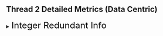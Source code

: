 ## Thread 2 Detailed Metrics (Data Centric)
<details><summary><font size="5" color="black">Integer Redundant Info</font></summary><blockquote>
<details><summary><font size="5" color="black">Static</font></summary><blockquote>
<details><summary><font size="3" color="black">[100%] Redundancy, with local redundancy xx% (xx Bytes / xx Bytes)</font></summary><blockquote><ul><li><font color="black">Fully Redundant Zero: xx% (xxx / xxx)</font></li><li><font color="black">Redmap:[0]... [AccessLen]</font></li></ul><details><summary><font color="black">CCT Info:</font></summary><blockquote></blockquote></details>
</blockquote></details>
<details><summary><font size="5" color="black">Static</font></summary><blockquote>
<details><summary><font size="3" color="black">[100%] Redundancy, with local redundancy xx% (xx Bytes / xx Bytes)</font></summary><blockquote><ul><li><font color="black">Fully Redundant Zero: xx% (xxx / xxx)</font></li><li><font color="black">Redmap:[0]... [AccessLen]</font></li></ul><details><summary><font color="black">CCT Info:</font></summary><blockquote></blockquote></details>
</blockquote></details>
</blockquote></details>
